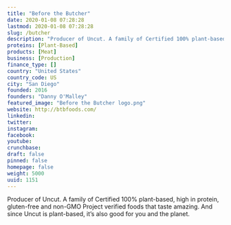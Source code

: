 ```yaml
---
title: "Before the Butcher"
date: 2020-01-08 07:28:28
lastmod: 2020-01-08 07:28:28
slug: /butcher
description: "Producer of Uncut. A family of Certified 100% plant-based, high in protein, gluten-free and non-GMO Project verified foods that taste amazing. And since Uncut is plant-based, it’s also good for you and the planet."
proteins: [Plant-Based]
products: [Meat]
business: [Production]
finance_type: []
country: "United States"
country_code: US
city: "San Diego"
founded: 2016
founders: "Danny O'Malley"
featured_image: "Before the Butcher logo.png"
website: http://btbfoods.com/
linkedin: 
twitter: 
instagram: 
facebook: 
youtube: 
crunchbase: 
draft: false
pinned: false
homepage: false
weight: 5000
uuid: 1151
---
```

Producer of Uncut. A family of Certified 100% plant-based, high in protein, gluten-free and non-GMO Project verified foods that taste amazing. And since Uncut is plant-based, it’s also good for you and the planet.
